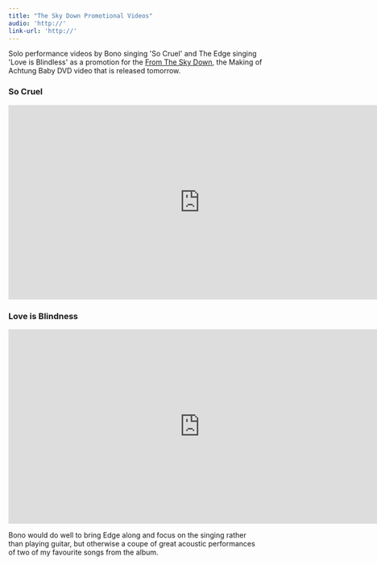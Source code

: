 ```yaml
---
title: "The Sky Down Promotional Videos"
audio: 'http://'
link-url: 'http://'
---
```

<p>Solo performance videos by Bono singing 'So Cruel' and The Edge singing 'Love is Blindless' as a promotion for the <a href="http://www.amazon.ca/gp/product/B005SD25WA/ref=as_li_ss_tl?ie=UTF8&tag=farawsoclos0a-20&linkCode=as2&camp=15121&creative=390961&creativeASIN=B005SD25WA">From The Sky Down</a>, the Making of Achtung Baby DVD video that is released tomorrow.</p>
<h3>So Cruel</h3>
<p><iframe width="759" height="386" src="http://www.youtube.com/embed/MBq3CgBWlx8" frameborder="0" allowfullscreen></iframe></p>
<h3>Love is Blindness</h3>
<p><iframe width="759" height="386" src="http://www.youtube.com/embed/12d-5Azr6PI" frameborder="0" allowfullscreen></iframe></p>
<p>Bono would do well to bring Edge along and focus on the singing rather than playing guitar, but otherwise a coupe of great acoustic performances of two of my favourite songs from the album.</p>
